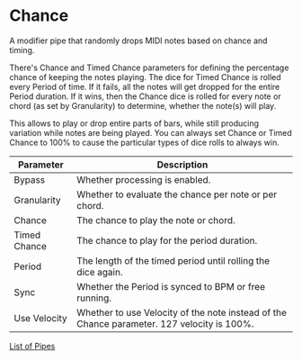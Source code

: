 # Chance

A modifier pipe that randomly drops MIDI notes based on chance and timing.

There's Chance and Timed Chance parameters for defining the percentage chance of keeping the notes playing.
The dice for Timed Chance is rolled every Period of time. If it fails, all the notes will get dropped for the entire Period duration.
If it wins, then the Chance dice is rolled for every note or chord (as set by Granularity) to determine, whether the note(s) will play.

This allows to play or drop entire parts of bars, while still producing variation while notes are being played.
You can always set Chance or Timed Chance to 100% to cause the particular types of dice rolls to always win.

| Parameter              | Description                                                  |
| ---------------------- | ------------------------------------------------------------ |
| Bypass                 | Whether processing is enabled.                               |
| Granularity            | Whether to evaluate the chance per note or per chord.        |
| Chance                 | The chance to play the note or chord.                        |
| Timed Chance           | The chance to play for the period duration.                  |
| Period                 | The length of the timed period until rolling the dice again. |
| Sync                   | Whether the Period is synced to BPM or free running.         |
| Use Velocity           | Whether to use Velocity of the note instead of the Chance parameter. 127 velocity is 100%. |

[List of Pipes](index.md#the-list-of-pipes)
